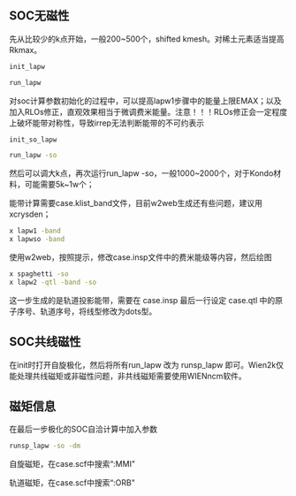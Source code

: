 ## SOC无磁性

先从比较少的k点开始，一般200~500个，shifted kmesh。对稀土元素适当提高Rkmax。

```bash
init_lapw
```

```bash
run_lapw
```

对soc计算参数初始化的过程中，可以提高lapw1步骤中的能量上限EMAX；以及加入RLOs修正，直观效果相当于微调费米能量。注意！！！RLOs修正会一定程度上破坏能带对称性，导致irrep无法判断能带的不可约表示

```bash
init_so_lapw
```

```bash
run_lapw -so
```

然后可以调大k点，再次运行run_lapw -so，一般1000~2000个，对于Kondo材料，可能需要5k~1w个；

能带计算需要case.klist_band文件，目前w2web生成还有些问题，建议用xcrysden；

```bash
x lapw1 -band
x lapwso -band
```

使用w2web，按照提示，修改case.insp文件中的费米能级等内容，然后绘图

```bash
x spaghetti -so
x lapw2 -qtl -band -so
```

这一步生成的是轨道投影能带，需要在 case.insp 最后一行设定 case.qtl 中的原子序号、轨道序号，将线型修改为dots型。

## SOC共线磁性

在init时打开自旋极化，然后将所有run_lapw 改为 runsp_lapw 即可。Wien2k仅能处理共线磁矩或非磁性问题，非共线磁矩需要使用WIENncm软件。

## 磁矩信息

在最后一步极化的SOC自洽计算中加入参数

```bash
runsp_lapw -so -dm
```

自旋磁矩，在case.scf中搜索“:MMI"

轨道磁矩，在case.scf中搜索“:ORB"